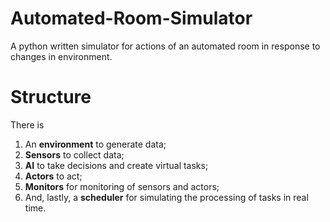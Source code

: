 # Automated-Room-Simulator
A python written simulator for actions of an automated room in response to changes in environment.

# Structure
There is 
1. An **environment** to generate data;
2. **Sensors** to collect data;
3. **AI** to take decisions and create virtual tasks;
4. **Actors** to act; 
5. **Monitors** for monitoring of sensors and actors;
6. And, lastly, a **scheduler** for simulating the processing of tasks in real time.


